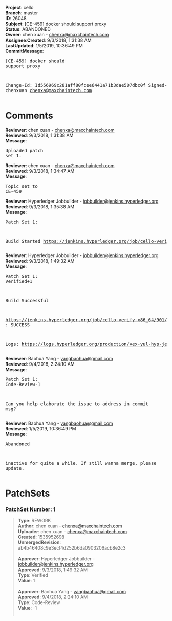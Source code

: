 <strong>Project</strong>: cello</br><strong>Branch</strong>: master<br><strong>ID</strong>: 26048<br><strong>Subject</strong>: [CE-459] docker should support proxy<br><strong>Status</strong>: ABANDONED<br><strong>Owner</strong>: chen xuan - chenxa@maxchaintech.com<br><strong>Assignee</strong>:<strong>Created</strong>: 9/3/2018, 1:31:38 AM<br><strong>LastUpdated</strong>: 1/5/2019, 10:36:49 PM<br><strong>CommitMessage</strong>:<br><pre>[CE-459] docker should support proxy

Change-Id: Id556969c281aff80fcee6441a71b3dae507dbc0f
Signed-off-by: chenxuan <chenxa@maxchaintech.com>
</pre><h1>Comments</h1><strong>Reviewer</strong>: chen xuan - chenxa@maxchaintech.com<br><strong>Reviewed</strong>: 9/3/2018, 1:31:38 AM<br><strong>Message</strong>: <pre>Uploaded patch set 1.</pre><strong>Reviewer</strong>: chen xuan - chenxa@maxchaintech.com<br><strong>Reviewed</strong>: 9/3/2018, 1:34:47 AM<br><strong>Message</strong>: <pre>Topic set to CE-459</pre><strong>Reviewer</strong>: Hyperledger Jobbuilder - jobbuilder@jenkins.hyperledger.org<br><strong>Reviewed</strong>: 9/3/2018, 1:35:38 AM<br><strong>Message</strong>: <pre>Patch Set 1:

Build Started https://jenkins.hyperledger.org/job/cello-verify-x86_64/901/</pre><strong>Reviewer</strong>: Hyperledger Jobbuilder - jobbuilder@jenkins.hyperledger.org<br><strong>Reviewed</strong>: 9/3/2018, 1:49:32 AM<br><strong>Message</strong>: <pre>Patch Set 1: Verified+1

Build Successful 

https://jenkins.hyperledger.org/job/cello-verify-x86_64/901/ : SUCCESS

Logs: https://logs.hyperledger.org/production/vex-yul-hyp-jenkins-3/cello-verify-x86_64/901</pre><strong>Reviewer</strong>: Baohua Yang - yangbaohua@gmail.com<br><strong>Reviewed</strong>: 9/4/2018, 2:24:10 AM<br><strong>Message</strong>: <pre>Patch Set 1: Code-Review-1

Can you help elaborate the issue to address in commit msg?</pre><strong>Reviewer</strong>: Baohua Yang - yangbaohua@gmail.com<br><strong>Reviewed</strong>: 1/5/2019, 10:36:49 PM<br><strong>Message</strong>: <pre>Abandoned

inactive for quite a while. If still wanna merge, please update.</pre><h1>PatchSets</h1><h3>PatchSet Number: 1</h3><blockquote><strong>Type</strong>: REWORK<br><strong>Author</strong>: chen xuan - chenxa@maxchaintech.com<br><strong>Uploader</strong>: chen xuan - chenxa@maxchaintech.com<br><strong>Created</strong>: 1535952698<br><strong>UnmergedRevision</strong>: ab4b46408c9e3ecf4d252b6da0903206acb8e2c3<br><br><strong>Approver</strong>: Hyperledger Jobbuilder - jobbuilder@jenkins.hyperledger.org<br><strong>Approved</strong>: 9/3/2018, 1:49:32 AM<br><strong>Type</strong>: Verified<br><strong>Value</strong>: 1<br><br><strong>Approver</strong>: Baohua Yang - yangbaohua@gmail.com<br><strong>Approved</strong>: 9/4/2018, 2:24:10 AM<br><strong>Type</strong>: Code-Review<br><strong>Value</strong>: -1<br><br></blockquote>